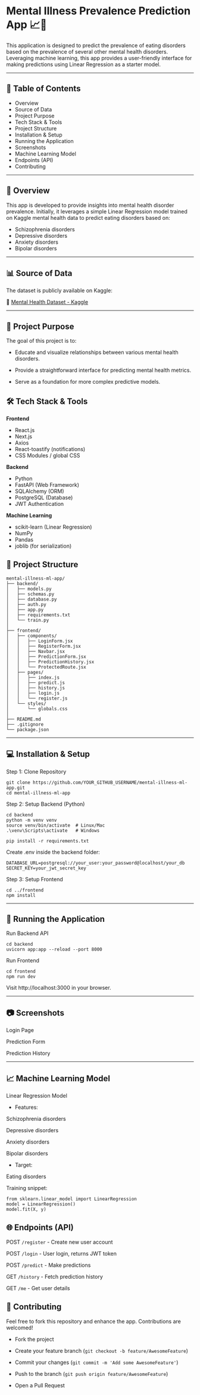 # Mental Illness Prevalence Prediction App 📈🧠

This application is designed to predict the prevalence of eating disorders based on the prevalence of several other mental health disorders. Leveraging machine learning, this app provides a user-friendly interface for making predictions using Linear Regression as a starter model.

---

## 📌 Table of Contents
- Overview
- Source of Data
- Project Purpose
- Tech Stack & Tools
- Project Structure
- Installation & Setup
- Running the Application
- Screenshots
- Machine Learning Model
- Endpoints (API)
- Contributing

---

## 🚀 Overview
This app is developed to provide insights into mental health disorder prevalence. Initially, it leverages a simple Linear Regression model trained on Kaggle mental health data to predict eating disorders based on:

- Schizophrenia disorders
- Depressive disorders
- Anxiety disorders
- Bipolar disorders

---

## 📊 Source of Data
The dataset is publicly available on Kaggle:

🔗 [Mental Health Dataset - Kaggle](https://www.kaggle.com/datasets/imtkaggleteam/mental-health)

---

## 🎯 Project Purpose
The goal of this project is to:

- Educate and visualize relationships between various mental health disorders.

- Provide a straightforward interface for predicting mental health metrics.

- Serve as a foundation for more complex predictive models.

## 🛠️ Tech Stack & Tools
**Frontend**
- React.js
- Next.js
- Axios
- React-toastify (notifications)
- CSS Modules / global CSS

**Backend**
- Python
- FastAPI (Web Framework)
- SQLAlchemy (ORM)
- PostgreSQL (Database)
- JWT Authentication

**Machine Learning**
- scikit-learn (Linear Regression)
- NumPy
- Pandas
- joblib (for serialization)

## 📁 Project Structure
```
mental-illness-ml-app/
├── backend/
│   ├── models.py
│   ├── schemas.py
│   ├── database.py
│   ├── auth.py
│   ├── app.py
│   ├── requirements.txt
│   └── train.py
│
├── frontend/
│   ├── components/
│   │   ├── LoginForm.jsx
│   │   ├── RegisterForm.jsx
│   │   ├── Navbar.jsx
│   │   ├── PredictionForm.jsx
│   │   ├── PredictionHistory.jsx
│   │   └── ProtectedRoute.jsx
│   ├── pages/
│   │   ├── index.js
│   │   ├── predict.js
│   │   ├── history.js
│   │   ├── login.js
│   │   └── register.js
│   └── styles/
│       └── globals.css
│
├── README.md
├── .gitignore
└── package.json
```
---

## 💻 Installation & Setup
Step 1: Clone Repository

```
git clone https://github.com/YOUR_GITHUB_USERNAME/mental-illness-ml-app.git
cd mental-illness-ml-app
```
Step 2: Setup Backend (Python)

```
cd backend
python -m venv venv
source venv/bin/activate  # Linux/Mac
.\venv\Scripts\activate   # Windows

pip install -r requirements.txt
```
Create .env inside the backend folder:
```
DATABASE_URL=postgresql://your_user:your_password@localhost/your_db
SECRET_KEY=your_jwt_secret_key
```
Step 3: Setup Frontend

```
cd ../frontend
npm install
```

---

## 🚀 Running the Application
Run Backend API

```
cd backend
uvicorn app:app --reload --port 8000
```
Run Frontend

```
cd frontend
npm run dev
```
Visit http://localhost:3000 in your browser.

---
## 📷 Screenshots

Login Page

Prediction Form

Prediction History

---

## 📈 Machine Learning Model
Linear Regression Model

- Features:

Schizophrenia disorders

Depressive disorders

Anxiety disorders

Bipolar disorders

- Target:

Eating disorders

Training snippet:

```
from sklearn.linear_model import LinearRegression
model = LinearRegression()
model.fit(X, y)
```

## 🌐 Endpoints (API)
POST `/register` - Create new user account

POST `/login` - User login, returns JWT token

POST `/predict` - Make predictions

GET `/history` - Fetch prediction history

GET `/me` - Get user details

## 🙌 Contributing
Feel free to fork this repository and enhance the app. Contributions are welcomed!

- Fork the project

- Create your feature branch (`git checkout -b feature/AwesomeFeature`)

- Commit your changes (`git commit -m 'Add some AwesomeFeature'`)

- Push to the branch (`git push origin feature/AwesomeFeature`)

- Open a Pull Request


  
